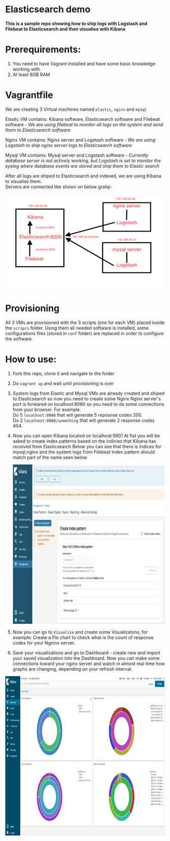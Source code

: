 # Elasticsearch demo

**This is a sample repo showing how to ship logs with Logstash and Filebeat to Elasticsearch and then visualise with Kibana**

# Prerequirements: 
1. You need to have Vagrant installed and have some basic knowledge working with.
2. At least 8GB RAM

# Vagrantfile
We are creating 3 Virtual machines named `elastic`, `nginx` and `mysql`

Elasitc VM contains: Kibana software, Elasticsearch software and Filebeat software - *We are using filebeat to monitor all logs on the system and send them to Elasticsearch software*


Nginx VM contains: Nginx server and Logstash software - *We are using Logstash to ship nginx server logs to Elasticsearch software*


Mysql VM contains: Mysql server and Logstash software - *Currently database server is not actively working, but Logstash is set to monitor the syslog where database events are stored and ship them to Elastic search*

After all logs are shiped to Elasticsearch and indexed, we are using Kibana to visualise them.    
Servers are connected like shown on below grahp:

<img src="screenshots/graph.png" width="500" height="300" />

# Provisioning
All 3 VMs are provisioned with the 3 scripts (one for each VM) placed inside the `scriprs` folder.
Using them all needed software is installed, some configurations files (stored in `conf` folder) are replaced in order to configure the software.

# How to use:
1. Fork this repo, clone it and navigate to the folder
2. Do `vagrant up` and wait until provisioning is over
3. System logs from Elastic and Mysql VMs are already created and shiped to Elasticsearch so now you need to create some Nginx
   Nginx server's port is forwared on localhost:8080 so you need to do some connections from your browser.
   For example:      
   Do 5 `localhost:8080` that will generate 5 reposnse codes 200.    
   Do 2 `localhost:8080/something` that will generate 2 response codes 404.
4. Now you can open Kibana located on localhost:5601
   At fist you will be asked to create index patterns based on the indicies that Kibana has received from Elasticsearch
   Below you can see that there is indices for mysql,nginx and the system logs from Filebeat
   Index pattern should match part of the name seen below
   
   <img src="screenshots/index.png" width="1000" height="500" />
   
5. Now you can go to `Visualize` and create some Visualizatons, for example:
   Create a Pie chart to check what is the count of response codes for your Ngninx server.

6. Save your visualizations and go to Dashboard - create new and import your saved visualization into the Dashboard.
   Now you can make some connections toward your nginx server and watch in almost real time how graphs are changing, depending on your refresh interval.
   
<img src="screenshots/kibana.png" width="1000" height="500" />   
   
   
